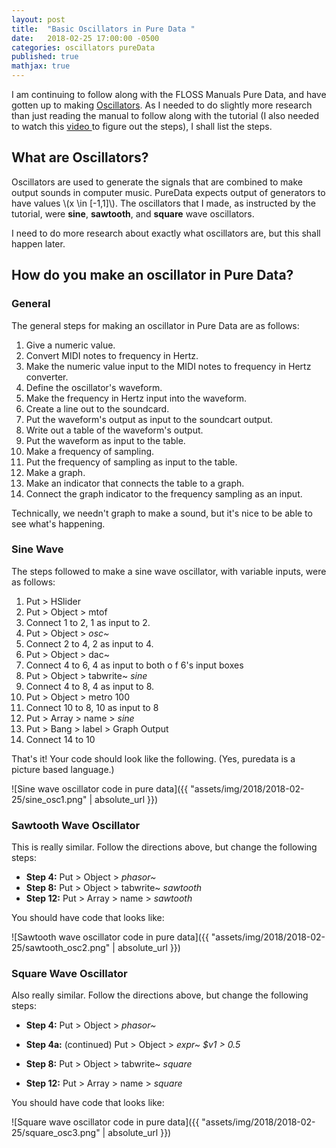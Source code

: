 ```yaml
---
layout: post
title:  "Basic Oscillators in Pure Data "
date:   2018-02-25 17:00:00 -0500
categories: oscillators pureData
published: true
mathjax: true
---
```

I am continuing to follow along with the FLOSS Manuals Pure Data, and have gotten up to making [Oscillators](http://write.flossmanuals.net/pure-data/oscillators/). As I needed to do slightly more research than just reading the manual to follow along with the tutorial (I also needed to watch this [ video ](https://www.youtube.com/watch?v=1VoRDJT9Qxs) to figure out the steps), I shall list the steps.

## What are Oscillators?
Oscillators are used to generate the signals that are combined to make output sounds in computer music. PureData expects output of generators to have values \\(x \in [-1,1]\\).
The oscillators that I made, as instructed by the tutorial, were **sine**, **sawtooth**, and **square** wave oscillators.

I need to do more research about exactly what oscillators are, but this shall happen later.

## How do you make an oscillator in Pure Data?
### General
The general steps for making an oscillator in Pure Data are as follows:

1. Give a numeric value.
2. Convert MIDI notes to frequency in Hertz.
3. Make the numeric value input to the MIDI notes to frequency in Hertz converter.
4. Define the oscillator's waveform.
5. Make the frequency in Hertz input into the waveform.
6. Create a line out to the soundcard.
7. Put the waveform's output as input to the soundcart output.
8. Write out a table of the waveform's output.
9. Put the waveform as input to the table.
10. Make a frequency of sampling.
11. Put the frequency of sampling as input to the table.
12. Make a graph.
13. Make an indicator that connects the table to a graph.
14. Connect the graph indicator to the frequency sampling as an input.

Technically, we needn't graph to make a sound, but it's nice to be able to see what's happening.

### Sine Wave
The steps followed to make a sine wave oscillator, with variable inputs, were as follows:
1. Put > HSlider
2. Put > Object > mtof
3. Connect 1 to 2, 1 as input to 2.
4. Put > Object > *osc~*
5. Connect 2 to 4, 2 as input to 4.
6. Put > Object > dac~
7. Connect 4 to 6, 4 as input to both o f 6's input boxes
8. Put > Object > tabwrite~ *sine*
9. Connect 4 to 8, 4 as input to 8.
10. Put > Object > metro 100
11. Connect 10 to 8, 10 as input to 8
12. Put > Array > name > *sine*
13. Put > Bang > label > Graph Output
14. Connect 14 to 10

That's it! Your code should look like the following. (Yes, puredata is a picture based language.)

![Sine wave oscillator code in pure data]({{ "assets/img/2018/2018-02-25/sine_osc1.png" | absolute_url }})

### Sawtooth Wave Oscillator
This is really similar. Follow the directions above, but change the following steps:

- **Step 4:** Put > Object > *phasor~*
- **Step 8:** Put > Object > tabwrite~ *sawtooth*
- **Step 12:** Put > Array > name > *sawtooth*

You should have code that looks like:

![Sawtooth wave oscillator code in pure data]({{ "assets/img/2018/2018-02-25/sawtooth_osc2.png" | absolute_url }})

### Square Wave Oscillator
Also really similar. Follow the directions above, but change the following steps:

- **Step 4:** Put > Object > *phasor~*

- **Step 4a:** (continued) Put > Object > *expr~ $v1 > 0.5*

- **Step 8:** Put > Object > tabwrite~ *square*

- **Step 12:** Put > Array > name > *square*

You should have code that looks like:

![Square wave oscillator code in pure data]({{ "assets/img/2018/2018-02-25/square_osc3.png" | absolute_url }})
